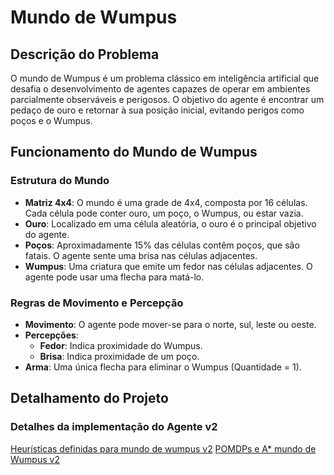 
# Mundo de Wumpus

## Descrição do Problema

O mundo de Wumpus é um problema clássico em inteligência artificial que desafia o desenvolvimento de agentes capazes de operar em ambientes parcialmente observáveis e perigosos. O objetivo do agente é encontrar um pedaço de ouro e retornar à sua posição inicial, evitando perigos como poços e o Wumpus.

## Funcionamento do Mundo de Wumpus

### Estrutura do Mundo

- **Matriz 4x4**: O mundo é uma grade de 4x4, composta por 16 células. Cada célula pode conter ouro, um poço, o Wumpus, ou estar vazia.
- **Ouro**: Localizado em uma célula aleatória, o ouro é o principal objetivo do agente.
- **Poços**: Aproximadamente 15% das células contêm poços, que são fatais. O agente sente uma brisa nas células adjacentes.
- **Wumpus**: Uma criatura que emite um fedor nas células adjacentes. O agente pode usar uma flecha para matá-lo.

### Regras de Movimento e Percepção

- **Movimento**: O agente pode mover-se para o norte, sul, leste ou oeste.
- **Percepções**: 
  - **Fedor**: Indica proximidade do Wumpus.
  - **Brisa**: Indica proximidade de um poço.
- **Arma**: Uma única flecha para eliminar o Wumpus (Quantidade = 1).

## Detalhamento do Projeto

### Detalhes da implementação do Agente v2
[Heurísticas definidas para mundo de wumpus v2](/agente_reativo-v2/heuristicas.md)
[POMDPs e A* mundo de Wumpus v2](/agente_reativo-v2/readme.md)


